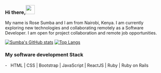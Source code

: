 ### Hi there,<img src="https://raw.githubusercontent.com/MartinHeinz/MartinHeinz/master/wave.gif" width="30px">

My name is Rose Sumba and I am from Nairobi, Kenya. I am currently exploring new technologies and collaborating remotely as a Software Developer. I am open for project collaboration and remote job opportunities. 

[![Sumba's GitHub stats](https://github-readme-stats.vercel.app/api?username=ZawadiSumba66)](https://github.com/anuraghazra/github-readme-stats)
[![Top Langs](https://github-readme-stats.vercel.app/api/top-langs/?username=ZawadiSumba66)](https://github.com/anuraghazra/github-readme-stats)

<h3>My software development Stack </h3>
- &nbsp; HTML | CSS | Bootstrap | JavaScript | ReactJS | Ruby | Ruby on Rails
